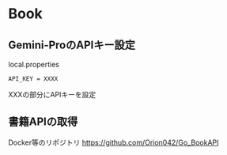 # Book

## Gemini-ProのAPIキー設定

local.properties
```
API_KEY = XXXX
```
XXXの部分にAPIキーを設定

## 書籍APIの取得

Docker等のリポジトリ
https://github.com/Orion042/Go_BookAPI